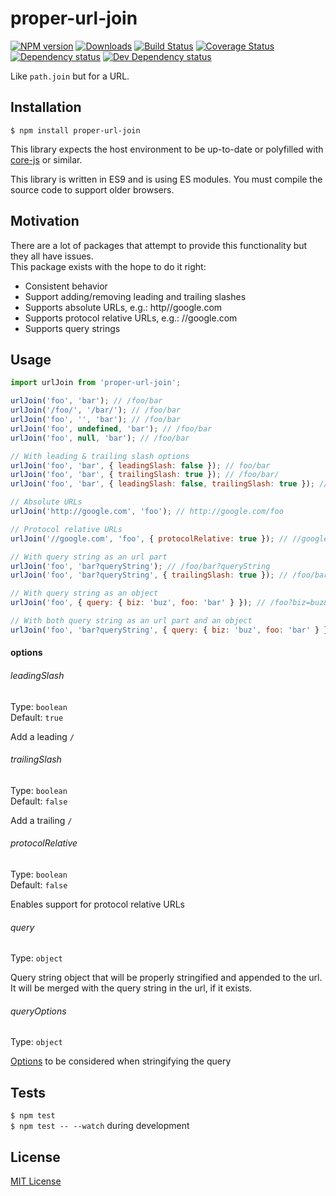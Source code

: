 # proper-url-join

[![NPM version][npm-image]][npm-url] [![Downloads][downloads-image]][npm-url] [![Build Status][travis-image]][travis-url] [![Coverage Status][codecov-image]][codecov-url] [![Dependency status][david-dm-image]][david-dm-url] [![Dev Dependency status][david-dm-dev-image]][david-dm-dev-url]

[npm-url]:https://npmjs.org/package/proper-url-join
[npm-image]:http://img.shields.io/npm/v/proper-url-join.svg
[downloads-image]:http://img.shields.io/npm/dm/proper-url-join.svg
[travis-url]:https://travis-ci.org/moxystudio/js-proper-url-join
[travis-image]:http://img.shields.io/travis/moxystudio/js-proper-url-join/master.svg
[codecov-url]:https://codecov.io/gh/moxystudio/js-proper-url-join
[codecov-image]:https://img.shields.io/codecov/c/github/moxystudio/js-proper-url-join/master.svg
[david-dm-url]:https://david-dm.org/moxystudio/js-proper-url-join
[david-dm-image]:https://img.shields.io/david/moxystudio/js-proper-url-join.svg
[david-dm-dev-url]:https://david-dm.org/moxystudio/js-proper-url-join?type=dev
[david-dm-dev-image]:https://img.shields.io/david/dev/moxystudio/js-proper-url-join.svg

Like `path.join` but for a URL.


## Installation

`$ npm install proper-url-join`

This library expects the host environment to be up-to-date or polyfilled with [core-js](https://github.com/zloirock/core-js) or similar.

This library is written in ES9 and is using ES modules. You must compile the source code to support older browsers.


## Motivation

There are a lot of packages that attempt to provide this functionality but they all have issues.   
This package exists with the hope to do it right:

- Consistent behavior
- Support adding/removing leading and trailing slashes
- Supports absolute URLs, e.g.: http//google.com
- Supports protocol relative URLs, e.g.: //google.com
- Supports query strings


## Usage

```js
import urlJoin from 'proper-url-join';

urlJoin('foo', 'bar'); // /foo/bar
urlJoin('/foo/', '/bar/'); // /foo/bar
urlJoin('foo', '', 'bar'); // /foo/bar
urlJoin('foo', undefined, 'bar'); // /foo/bar
urlJoin('foo', null, 'bar'); // /foo/bar

// With leading & trailing slash options
urlJoin('foo', 'bar', { leadingSlash: false }); // foo/bar
urlJoin('foo', 'bar', { trailingSlash: true }); // /foo/bar/
urlJoin('foo', 'bar', { leadingSlash: false, trailingSlash: true }); // foo/bar/

// Absolute URLs
urlJoin('http://google.com', 'foo'); // http://google.com/foo

// Protocol relative URLs
urlJoin('//google.com', 'foo', { protocolRelative: true }); // //google.com/foo

// With query string as an url part
urlJoin('foo', 'bar?queryString'); // /foo/bar?queryString
urlJoin('foo', 'bar?queryString', { trailingSlash: true }); // /foo/bar/?queryString

// With query string as an object
urlJoin('foo', { query: { biz: 'buz', foo: 'bar' } }); // /foo?biz=buz&foo=bar

// With both query string as an url part and an object
urlJoin('foo', 'bar?queryString', { query: { biz: 'buz', foo: 'bar' } }); // /foo/bar?biz=buz&foo=bar&queryString
```

#### options

###### leadingSlash

Type: `boolean`   
Default: `true`

Add a leading `/`

###### trailingSlash

Type: `boolean`   
Default: `false`

Add a trailing `/`

###### protocolRelative

Type: `boolean`   
Default: `false`

Enables support for protocol relative URLs

###### query

Type: `object`

Query string object that will be properly stringified and appended to the url. It will be merged with the query string in the url, if it exists.

###### queryOptions

Type: `object`

[Options](https://github.com/sindresorhus/query-string#stringifyobject-options) to be considered when stringifying the query



## Tests

`$ npm test`   
`$ npm test -- --watch` during development


## License

[MIT License](http://opensource.org/licenses/MIT)
